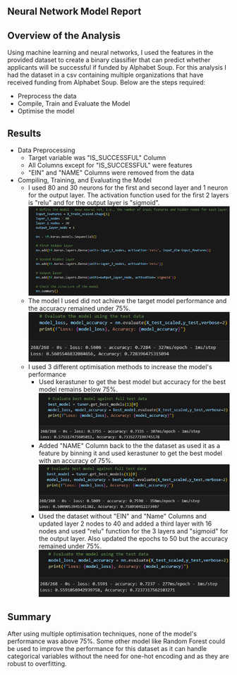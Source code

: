 ## Neural Network Model Report

## Overview of the Analysis

Using machine learning and neural networks, I used the features in the provided dataset to create a binary classifier that can predict whether applicants will be successful if funded by Alphabet Soup.
For this analysis I had the dataset in a csv containing multiple organizations that have received funding from Alphabet Soup.
Below are the steps required:
  * Preprocess the data
  * Compile, Train and Evaluate the Model
  * Optimise the model

## Results

* Data Preprocessing
  * Target variable was "IS_SUCCESSFUL" Column
  * All Columns except for "IS_SUCCESSFUL" were features
  * "EIN" and "NAME" Columns were removed from the data
* Compiling, Training, and Evaluating the Model
  * I used 80 and 30 neurons for the first and second layer and 1 neuron for the output layer. The activation function used for the first 2 layers is "relu" and for the output layer is "sigmoid".
  ![Alt text](image.png)
  * The model I used did not achieve the target model performance and the accuracy remained under 75%.
  ![Alt text](image-1.png)
  * I used 3 different optimisation methods to increase the model's performance
    * Used kerastuner to get the best model but accuracy for the best model remains below 75%.
    ![Alt text](image-2.png)
    * Added "NAME" Column back to the the dataset as used it as a feature by binning it and used kerastuner to get the best model with 
    an accuracy of 75%.
    ![Alt text](image-3.png)
    * Used the dataset without "EIN" and "Name" Columns and updated layer 2 nodes to 40 and added a third layer with 16 nodes and used 
    "relu" function for the 3 layers and "sigmoid" for the output layer. Also updated the epochs to 50 but the accuracy remained under 75%.
    ![Alt text](image-4.png)

## Summary

After using multiple optimisation techniques, none of the model's performance was above 75%. Some other model like Random Forest could be used to improve the performance for this dataset as it can handle categorical variables without the need for one-hot encoding and as they are robust to overfitting.

